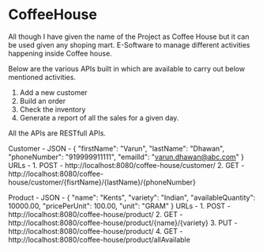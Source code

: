 # CoffeeHouse

All though I have given the name of the Project as Coffee House but it can be used given any shoping mart.
E-Software to manage different activities happening inside Coffee house.

Below are the various APIs built in which are available to carry out below mentioned activities.

1. Add a new customer
2. Build an order
3. Check the inventory
4. Generate a report of all the sales for a given day.

All the APIs are RESTfull APIs.

Customer - 
	JSON - 
		{
    		"firstName": "Varun",
    		"lastName": "Dhawan",
    		"phoneNumber": "919999911111",
    		"emailId": "varun.dhawan@abc.com"
		}
	URLs - 
		1. POST - http://localhost:8080/coffee-house/customer/
		2. GET - http://localhost:8080/coffee-house/customer/{fisrtName}/{lastName}/{phoneNumber}

Product - 
	JSON - 
		{
    		"name": "Kents",
    		"variety": "Indian",
    		"availableQuantity": 10000.00,
    		"pricePerUnit": 100.00,
    		"unit": "GRAM"
		}
	URLs - 
		1. POST - http://localhost:8080/coffee-house/product/
		2. GET - http://localhost:8080/coffee-house/product/{name}/{variety}
		3. PUT - http://localhost:8080/coffee-house/product/
		4. GET - http://localhost:8080/coffee-house/product/allAvailable

